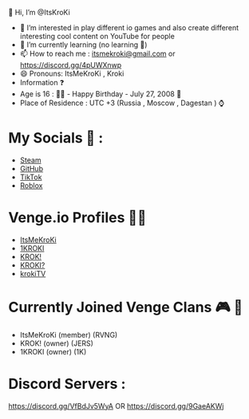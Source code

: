 👋 Hi, I’m @ItsKroKi
- 👀 I’m interested in play different io games and also create different interesting cool content on YouTube for people
- 🌱 I’m currently learning (no learning 🥲)
- 📫 How to reach me : itsmekroki@gmail.com or https://discord.gg/4pUWXnwp
- 😄 Pronouns: ItsMeKroKi , Kroki
- Information ❓
- Age is 16 : :technologist:  - Happy Birthday - July 27, 2008 :partying_face: 
- Place of Residence : UTC +3 (Russia , Moscow , Dagestan ) :watch: 
# My  Socials :link:   :
- [ Steam](https://steamcommunity.com/profiles/76561199812330583/home)
- [ GitHub](https://github.com/ItsKroKi)
- [ TikTok](https://www.tiktok.com/@itskroki)
- [Roblox]( https://www.roblox.com/users/7761177435/profile)
#  Venge.io Profiles :technologist: 
-  [ItsMeKroKi](https://social.venge.io/?player#itsmekroki)
-  [1KROKI](https://social.venge.io/?player#1KROKI)
-  [KROK!](https://social.venge.io/?player#KROK!)
-  [KROKI?](https://social.venge.io/?player#KROKI?)
-  [krokiTV](https://social.venge.io/?player#krokiTV)
#  Currently Joined Venge Clans :video_game: :busts_in_silhouette: 
- ItsMeKroKi (member) (RVNG)
- KROK! (owner) (JERS)
- 1KROKI (owner) (1K)
#  Discord Servers :
https://discord.gg/VfBdJv5WyA OR
https://discord.gg/9GaeAKWj
